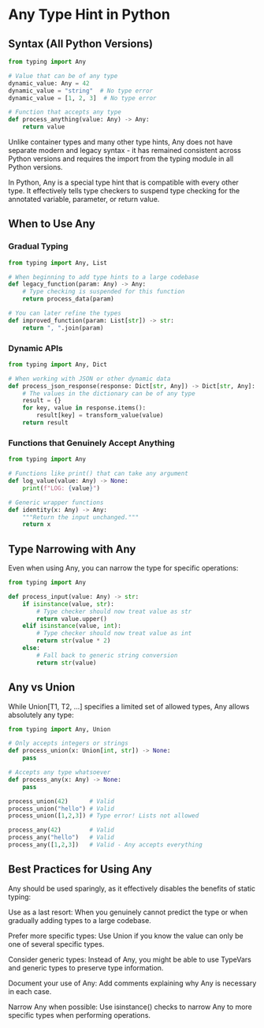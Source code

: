 # Any Type Hint in Python

## Syntax (All Python Versions)
```python
from typing import Any

# Value that can be of any type
dynamic_value: Any = 42
dynamic_value = "string"  # No type error
dynamic_value = [1, 2, 3]  # No type error

# Function that accepts any type
def process_anything(value: Any) -> Any:
    return value
```

Unlike container types and many other type hints, Any does not have separate modern and legacy syntax - it has remained consistent across Python versions and requires the import from the typing module in all Python versions.

In Python, Any is a special type hint that is compatible with every other type. It effectively tells type checkers to suspend type checking for the annotated variable, parameter, or return value.

## When to Use Any

### Gradual Typing
```python
from typing import Any, List

# When beginning to add type hints to a large codebase
def legacy_function(param: Any) -> Any:
    # Type checking is suspended for this function
    return process_data(param)

# You can later refine the types
def improved_function(param: List[str]) -> str:
    return ", ".join(param)
```

### Dynamic APIs
```python
from typing import Any, Dict

# When working with JSON or other dynamic data
def process_json_response(response: Dict[str, Any]) -> Dict[str, Any]:
    # The values in the dictionary can be of any type
    result = {}
    for key, value in response.items():
        result[key] = transform_value(value)
    return result
```

### Functions that Genuinely Accept Anything
```python
from typing import Any

# Functions like print() that can take any argument
def log_value(value: Any) -> None:
    print(f"LOG: {value}")

# Generic wrapper functions
def identity(x: Any) -> Any:
    """Return the input unchanged."""
    return x
```

## Type Narrowing with Any
Even when using Any, you can narrow the type for specific operations:
```python
from typing import Any

def process_input(value: Any) -> str:
    if isinstance(value, str):
        # Type checker should now treat value as str
        return value.upper()
    elif isinstance(value, int):
        # Type checker should now treat value as int
        return str(value * 2)
    else:
        # Fall back to generic string conversion
        return str(value)
```

## Any vs Union
While Union[T1, T2, ...] specifies a limited set of allowed types, Any allows absolutely any type:
```python
from typing import Any, Union

# Only accepts integers or strings
def process_union(x: Union[int, str]) -> None:
    pass

# Accepts any type whatsoever
def process_any(x: Any) -> None:
    pass

process_union(42)      # Valid
process_union("hello") # Valid
process_union([1,2,3]) # Type error! Lists not allowed

process_any(42)        # Valid
process_any("hello")   # Valid
process_any([1,2,3])   # Valid - Any accepts everything
```

## Best Practices for Using Any
Any should be used sparingly, as it effectively disables the benefits of static typing:

Use as a last resort: When you genuinely cannot predict the type or when gradually adding types to a large codebase.

Prefer more specific types: Use Union if you know the value can only be one of several specific types.

Consider generic types: Instead of Any, you might be able to use TypeVars and generic types to preserve type information.

Document your use of Any: Add comments explaining why Any is necessary in each case.

Narrow Any when possible: Use isinstance() checks to narrow Any to more specific types when performing operations.
